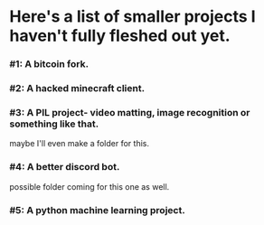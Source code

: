 # Here's a list of smaller projects I haven't fully fleshed out yet.

### #1: A bitcoin fork.

### #2: A hacked minecraft client.

### #3: A PIL project- video matting, image recognition or something like that. 
maybe I'll even make a folder for this.

### #4: A better discord bot.
possible folder coming for this one as well.

### #5: A python machine learning project.

